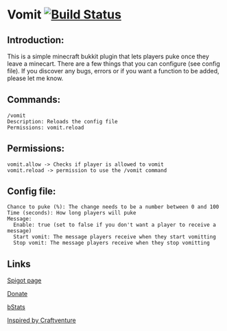 # Vomit [![Build Status](https://travis-ci.com/pascal541/Vomit.svg?branch=master)](https://travis-ci.com/pascal541/Vomit)

## Introduction:
This is a simple minecraft bukkit plugin that lets players puke once they leave a minecart. There are a few things that you can configure (see config file). If you discover any bugs, errors or if you want a function to be added, please let me know.

## Commands:

```
/vomit
Description: Reloads the config file
Permissions: vomit.reload
```

## Permissions:

```
vomit.allow -> Checks if player is allowed to vomit
vomit.reload -> permission to use the /vomit command
```

## Config file:

```
Chance to puke (%): The change needs to be a number between 0 and 100
Time (seconds): How long players will puke
Message:
  Enable: true (set to false if you don't want a player to receive a message)
  Start vomit: The message players receive when they start vomitting
  Stop vomit: The message players receive when they stop vomitting
  ```

## Links

[Spigot page](https://www.spigotmc.org/resources/vomit.45385/)

[Donate](https://paypal.me/Pascal37432)

[bStats](https://bstats.org/plugin/bukkit/Vomit)

[Inspired by Craftventure](https://craftventure.net/)
